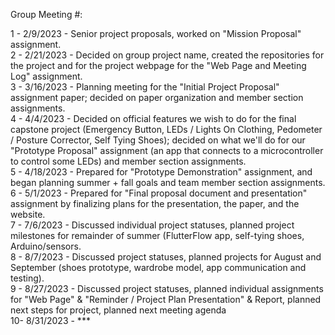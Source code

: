Group Meeting #:

1 - 2/9/2023 - Senior project proposals, worked on "Mission Proposal" assignment.   
2 - 2/21/2023 - Decided on group project name, created the repositories for the project and for the project webpage for the "Web Page and Meeting Log" assignment.   
3 - 3/16/2023 - Planning meeting for the "Initial Project Proposal" assignment paper; decided on paper organization and member section assignments.   
4 - 4/4/2023 - Decided on official features we wish to do for the final capstone project (Emergency Button, LEDs / Lights On Clothing, Pedometer / Posture Corrector, Self Tying Shoes); decided on what we'll do for our "Prototype Proposal" assignment (an app that connects to a microcontroller to control some LEDs) and member section assignments.   
5 - 4/18/2023 - Prepared for "Prototype Demonstration" assignment, and began planning summer + fall goals and team member section assignments.   
6 - 5/1/2023 - Prepared for "Final proposal document and presentation" assignment by finalizing plans for the presentation, the paper, and the website.   
7 - 7/6/2023 - Discussed individual project statuses, planned project milestones for remainder of summer (FlutterFlow app, self-tying shoes, Arduino/sensors.   
8 - 8/7/2023 - Discussed project statuses, planned projects for August and September (shoes prototype, wardrobe model, app communication and testing).   
9 - 8/27/2023 - Discussed project statuses, planned individual assignments for "Web Page" & "Reminder / Project Plan Presentation" & Report, planned next steps for project, planned next meeting agenda   
10- 8/31/2023 - ***   
